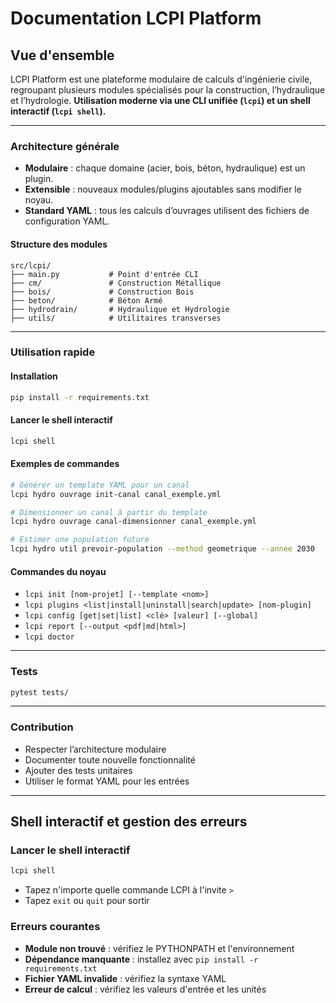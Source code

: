 # Documentation LCPI Platform

## Vue d'ensemble

LCPI Platform est une plateforme modulaire de calculs d'ingénierie civile, regroupant plusieurs modules spécialisés pour la construction, l’hydraulique et l’hydrologie. 
**Utilisation moderne via une CLI unifiée (`lcpi`) et un shell interactif (`lcpi shell`).**

---

### Architecture générale

- **Modulaire** : chaque domaine (acier, bois, béton, hydraulique) est un plugin.
- **Extensible** : nouveaux modules/plugins ajoutables sans modifier le noyau.
- **Standard YAML** : tous les calculs d’ouvrages utilisent des fichiers de configuration YAML.

#### Structure des modules

```
src/lcpi/
├── main.py           # Point d'entrée CLI
├── cm/               # Construction Métallique
├── bois/             # Construction Bois
├── beton/            # Béton Armé
├── hydrodrain/       # Hydraulique et Hydrologie
├── utils/            # Utilitaires transverses
```

---

### Utilisation rapide

#### Installation

```bash
pip install -r requirements.txt
```

#### Lancer le shell interactif

```bash
lcpi shell
```

#### Exemples de commandes

```bash
# Générer un template YAML pour un canal
lcpi hydro ouvrage init-canal canal_exemple.yml

# Dimensionner un canal à partir du template
lcpi hydro ouvrage canal-dimensionner canal_exemple.yml

# Estimer une population future
lcpi hydro util prevoir-population --method geometrique --annee 2030
```

#### Commandes du noyau

- `lcpi init [nom-projet] [--template <nom>]`
- `lcpi plugins <list|install|uninstall|search|update> [nom-plugin]`
- `lcpi config [get|set|list] <clé> [valeur] [--global]`
- `lcpi report [--output <pdf|md|html>]`
- `lcpi doctor`

---

### Tests

```bash
pytest tests/
```

---

### Contribution

- Respecter l’architecture modulaire
- Documenter toute nouvelle fonctionnalité
- Ajouter des tests unitaires
- Utiliser le format YAML pour les entrées 

---

## Shell interactif et gestion des erreurs

### Lancer le shell interactif

```bash
lcpi shell
```

- Tapez n'importe quelle commande LCPI à l'invite `>`
- Tapez `exit` ou `quit` pour sortir

### Erreurs courantes

- **Module non trouvé** : vérifiez le PYTHONPATH et l'environnement
- **Dépendance manquante** : installez avec `pip install -r requirements.txt`
- **Fichier YAML invalide** : vérifiez la syntaxe YAML
- **Erreur de calcul** : vérifiez les valeurs d'entrée et les unités 
